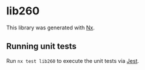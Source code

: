 # lib260

This library was generated with [Nx](https://nx.dev).

## Running unit tests

Run `nx test lib260` to execute the unit tests via [Jest](https://jestjs.io).
